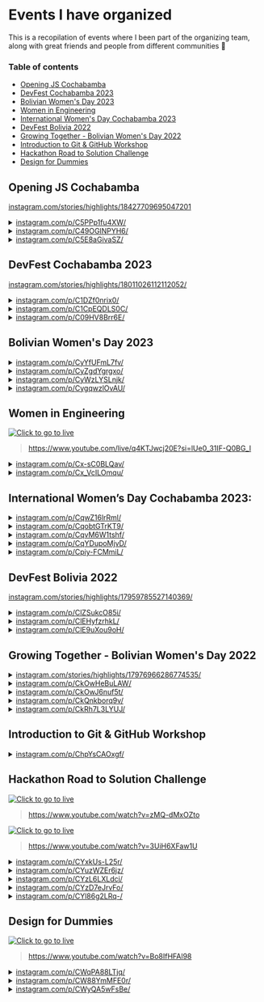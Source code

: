 # Events I have organized

This is a recopilation of events where I been part of the organizing team, along with great friends and people from different communities 🌟

### Table of contents

- [Opening JS Cochabamba](#opening-js-cochabamba)
- [DevFest Cochabamba 2023](#devfest-cochabamba-2023)
- [Bolivian Women's Day 2023](#bolivian-womens-day-2023)
- [Women in Engineering](#women-in-engineering)
- [International Women's Day Cochabamba 2023](#international-womens-day-cochabamba-2023)
- [DevFest Bolivia 2022](#devfest-bolivia-2022)
- [Growing Together - Bolivian Women's Day 2022](#growing-together---bolivian-womens-day-2022)
- [Introduction to Git & GitHub Workshop](#introduction-to-git--github-workshop)
- [Hackathon Road to Solution Challenge](#hackathon-road-to-solution-challenge)
- [Design for Dummies](#design-for-dummies)

## Opening JS Cochabamba

[instagram.com/stories/highlights/18427709695047201](https://www.instagram.com/stories/highlights/18427709695047201/)

<details>
<summary>
<a href="https://www.instagram.com/p/C5PPp1fu4XW/">instagram.com/p/C5PPp1fu4XW/</a>
</summary>

<img height="240" src="./jscbba-firstmeetup/433139728_122132292662206725_6910293684104177733_n.jpg"/>
<img height="240" src="./jscbba-firstmeetup/433190736_122132293682206725_3832942517778400627_n.jpg"/>
<img height="240" src="./jscbba-firstmeetup/434314474_122132294300206725_6009879561191895884_n.jpg"/>
<img height="240" src="./jscbba-firstmeetup/434321235_122132292770206725_8882467191677954999_n.jpg"/>
<img height="240" src="./jscbba-firstmeetup/434336304_122132294120206725_2268376550855053796_n.jpg"/>
<img height="240" src="./jscbba-firstmeetup/434574486_122132293592206725_5788116008743534253_n.jpg"/>
<img height="240" src="./jscbba-firstmeetup/434853571_122132295410206725_680342022118935784_n.jpg"/>
<img height="240" src="./jscbba-firstmeetup/434885851_122132295722206725_4176098584197773766_n.jpg"/>
<img height="240" src="./jscbba-firstmeetup/434565646_122132292284206725_2001190478792683148_n.jpg"/>
<img height="240" src="./jscbba-firstmeetup/434577629_122132292278206725_5631108663969296436_n.jpg"/>

</details>

<details>
<summary>
<a href="https://www.instagram.com/p/C49OGlNPYH6/">instagram.com/p/C49OGlNPYH6/</a>
</summary>

<img height="240" src="./jscbba-firstmeetup/433190736_122132293682206725_3832942517778400628_n.jpg"/>

</details>

<details>
<summary>
<a href="https://www.instagram.com/p/C5E8aGivaSZ/">instagram.com/p/C5E8aGivaSZ/</a>
</summary>

<img height="240" src="./jscbba-firstmeetup/433105051_122130889724206725_1096734515189107766_n.jpg"/>

</details>

## DevFest Cochabamba 2023

[instagram.com/stories/highlights/18011026112112052/](https://www.instagram.com/stories/highlights/18011026112112052/)

<details>
<summary>
<a href="https://www.instagram.com/p/C1DZf0nrix0/">instagram.com/p/C1DZf0nrix0/</a>
</summary>

<img height="240" src="./gdgcbba-devfest2023/1_411922221_203025342875083_7617849825267819161_n.jpg"/>
<img height="240" src="./gdgcbba-devfest2023/1_411980857_924852702341287_869723336942403669_n.jpg"/>
<img height="240" src="./gdgcbba-devfest2023/1_412010827_651012950318804_7330752161927944622_n.jpg"/>
<img height="240" src="./gdgcbba-devfest2023/1_412333057_1154605342171738_7717918113903208686_n.jpg"/>
<img height="240" src="./gdgcbba-devfest2023/1_412420819_671815718394972_7059281085612463296_n.jpg"/>
<img height="240" src="./gdgcbba-devfest2023/1_412489403_1770904563323629_4060282802422214782_n.jpg"/>
<img height="240" src="./gdgcbba-devfest2023/1_412521268_682908327165042_4583151648194810895_n.jpg"/>
</details>

<details>
<summary>
<a href="https://www.instagram.com/p/C1CpEQDLS0C/">instagram.com/p/C1CpEQDLS0C/</a>
</summary>

<img height="240" src="./gdgcbba-devfest2023/2_412541429_7026169457452338_8791042247078071302_n.jpg"/>
<img height="240" src="./gdgcbba-devfest2023/2_411877873_1538702493610985_994781703355986307_n.jpg"/>
<img height="240" src="./gdgcbba-devfest2023/2_411934236_1503257463801114_1593868788806161100_n.jpg"/>
<img height="240" src="./gdgcbba-devfest2023/2_412059951_660581129319467_5314468277647550824_n.jpg"/>
<img height="240" src="./gdgcbba-devfest2023/2_412079163_1552095525645063_4387677904314864621_n.jpg"/>
<img height="240" src="./gdgcbba-devfest2023/2_412392302_1644932056032474_8912413388672736851_n.jpg"/>
<img height="240" src="./gdgcbba-devfest2023/2_412415111_350655630900771_401522263877923940_n.jpg"/>
<img height="240" src="./gdgcbba-devfest2023/2_412481877_330354339948632_5975753818640927760_n.jpg"/>
<img height="240" src="./gdgcbba-devfest2023/2_412514006_1027770775006136_2707209194612332473_n.jpg"/>
<img height="240" src="./gdgcbba-devfest2023/2_412524721_707668248095107_5619023235680219856_n.jpg"/>
</details>

<details>
<summary>
<a href="https://www.instagram.com/p/C09HV8Brr6E/">instagram.com/p/C09HV8Brr6E/</a>
</summary>

<img height="240" src="./gdgcbba-devfest2023/3_411141658_1104050703845945_4415026341590295794_n.jpg"/>
<img height="240" src="./gdgcbba-devfest2023/3_411150960_1101823147656276_659824607938422775_n.jpg"/>
<img height="240" src="./gdgcbba-devfest2023/3_411208275_1103937647292948_1550713002849257238_n.jpg"/>
<img height="240" src="./gdgcbba-devfest2023/3_411243186_717772303361784_6298286653748217430_n.jpg"/>
<img height="240" src="./gdgcbba-devfest2023/3_411340701_1116936592992389_2960923548408678331_n.jpg"/>
<img height="240" src="./gdgcbba-devfest2023/3_411436039_933735254848331_9014285521010171623_n.jpg"/>
<img height="240" src="./gdgcbba-devfest2023/3_411455089_1271249310483147_6000278674622256618_n.jpg"/>
<img height="240" src="./gdgcbba-devfest2023/3_411871537_880286796984514_4669708015458903529_n.jpg"/>
<img height="240" src="./gdgcbba-devfest2023/3_411938329_894556922010112_2567873078204270060_n.jpg"/>
<img height="240" src="./gdgcbba-devfest2023/3_412038382_2083010748703114_6281438450347356968_n.jpg"/>
</details>

## Bolivian Women's Day 2023

<details>
<summary>
<a href="https://www.instagram.com/p/CyYfUFmL7fv/">instagram.com/p/CyYfUFmL7fv/</a>
</summary>

<img height="240" src="./gdgcbba-diamujerboliviana2023/1_390963725_640041907996853_4899915371752083805_n.jpg"/>
<img height="240" src="./gdgcbba-diamujerboliviana2023/1_391077864_335323185650314_4472701454929405224_n.jpg"/>
<img height="240" src="./gdgcbba-diamujerboliviana2023/1_391208715_733842842121548_8246166124986535364_n.jpg"/>
<img height="240" src="./gdgcbba-diamujerboliviana2023/1_391237517_701260331883563_1008922465723396960_n.jpg"/>
<img height="240" src="./gdgcbba-diamujerboliviana2023/1_391288595_150249458168749_6378223865266832335_n.jpg"/>
<img height="240" src="./gdgcbba-diamujerboliviana2023/1_391304767_313323164727316_2627981219562735725_n.jpg"/>
<img height="240" src="./gdgcbba-diamujerboliviana2023/1_391307727_1359725408307383_1305258245885241296_n.jpg"/>
<img height="240" src="./gdgcbba-diamujerboliviana2023/1_391447042_629085032750219_4435450619350009108_n.jpg"/>
<img height="240" src="./gdgcbba-diamujerboliviana2023/1_391496086_662614669302166_2807428569877994755_n.jpg"/>
<img height="240" src="./gdgcbba-diamujerboliviana2023/1_392731521_283333324600328_464984117414053528_n.jpg"/>

</details>

<details>
<summary>
<a href="https://www.instagram.com/p/CyZgdYgrgxo/">instagram.com/p/CyZgdYgrgxo/</a>
</summary>

<img height="240" src="./gdgcbba-diamujerboliviana2023/2_357636932_346943844385275_7943546088312805726_n.jpg"/>
<img height="240" src="./gdgcbba-diamujerboliviana2023/2_391059046_5456570414467486_7061208041924546992_n.jpg"/>
<img height="240" src="./gdgcbba-diamujerboliviana2023/2_391234586_1379618672935368_6225138810842093569_n.jpg"/>
<img height="240" src="./gdgcbba-diamujerboliviana2023/2_391354297_658700156385197_6016741385577761259_n.jpg"/>
<img height="240" src="./gdgcbba-diamujerboliviana2023/2_391412929_181232188359738_1813386136476549544_n.jpg"/>
<img height="240" src="./gdgcbba-diamujerboliviana2023/2_391416815_308944088533604_4538924223930232361_n.jpg"/>
<img height="240" src="./gdgcbba-diamujerboliviana2023/2_391438268_873726920988419_7256955462173516962_n.jpg"/>
<img height="240" src="./gdgcbba-diamujerboliviana2023/2_391470695_1377411516546539_8411769042870622545_n.jpg"/>
<img height="240" src="./gdgcbba-diamujerboliviana2023/2_391517221_854681872861523_8150124023746182455_n.jpg"/>
<img height="240" src="./gdgcbba-diamujerboliviana2023/2_392755384_890999962691104_5540061344817945425_n.jpg"/>

</details>

<details>
<summary>
<a href="https://www.instagram.com/p/CyWzLYSLnjk/">instagram.com/p/CyWzLYSLnjk/</a>
</summary>

<img height="240" src="./gdgcbba-diamujerboliviana2023/3_387800447_801174941760163_1420712359493533591_n.jpg"/>

</details>

<details>
<summary>
<a href="https://www.instagram.com/p/CygqwzlOvAU/">instagram.com/p/CygqwzlOvAU/</a>
</summary>

<img height="240" src="./gdgcbba-diamujerboliviana2023/4_392842868_3420751578186120_1691617881414670165_n.jpg"/>
<img height="240" src="./gdgcbba-diamujerboliviana2023/4_392735369_1528997424600088_3942418042279022964_n.jpg"/>
<img height="240" src="./gdgcbba-diamujerboliviana2023/4_392734270_1033108398003059_3507399612303485259_n.jpg"/>

</details>

## Women in Engineering

[![Click to go to live](https://i.ytimg.com/vi/q4KTJwcj20E/hqdefault.jpg?sqp=-oaymwEcCNACELwBSFXyq4qpAw4IARUAAIhCGAFwAcABBg==&rs=AOn4CLCkSk8p7z1C2HeRCNp8Sqyv3FF3uA)](https://www.youtube.com/live/q4KTJwcj20E?si=lUe0_31IF-Q0BG_I)

> https://www.youtube.com/live/q4KTJwcj20E?si=lUe0_31IF-Q0BG_I

<details>
<summary>
<a href="https://www.instagram.com/p/Cx-sC0BLQav/">instagram.com/p/Cx-sC0BLQav/</a>
</summary>

<img height="240" src="./gdgcbba-womeninengineering/1_386368196_1077971083577452_24610966475144832_n.jpg"/>

</details>

<details>
<summary>
<a href="https://www.instagram.com/p/Cx_VcILOmqu/">instagram.com/p/Cx_VcILOmqu/</a>
</summary>

<img height="240" src="./gdgcbba-womeninengineering/2_386364808_1720548318455555_587663849590764322_n.jpg"/>

</details>

## International Women’s Day Cochabamba 2023:

<details>
<summary>
<a href="https://www.instagram.com/p/CqwZ16lrRml/">instagram.com/p/CqwZ16lrRml/</a>
</summary>

<img height="240" src="./gdscunivalle-iwd2023/1_340163846_703874321425711_6097804215743486587_n.jpg"/>
<img height="240" src="./gdscunivalle-iwd2023/1_339806249_159951120004971_8562445949765074101_n.jpg"/>
<img height="240" src="./gdscunivalle-iwd2023/1_339821046_1405333196935489_5128041632795244573_n.jpg"/>
<img height="240" src="./gdscunivalle-iwd2023/1_339855275_235128805669752_795537370074096711_n.jpg"/>
<img height="240" src="./gdscunivalle-iwd2023/1_339876149_2192265870957433_1336262693115265836_n.jpg"/>
<img height="240" src="./gdscunivalle-iwd2023/1_339986384_190671747070572_8184959627316304351_n.jpg"/>
<img height="240" src="./gdscunivalle-iwd2023/1_339992584_1033120410995822_8517712586990877124_n.jpg"/>
<img height="240" src="./gdscunivalle-iwd2023/1_339996070_1680522439071582_6683653162488050448_n.jpg"/>
<img height="240" src="./gdscunivalle-iwd2023/1_340007506_6080426642046448_5625130750478192385_n.jpg"/>
<img height="240" src="./gdscunivalle-iwd2023/1_340492302_167923012810996_4294767179258575396_n.jpg"/>
</details>

<details>
<summary>
<a href="https://www.instagram.com/p/CqobtGTrKT9/">instagram.com/p/CqobtGTrKT9/</a>
</summary>

<img height="240" src="./gdscunivalle-iwd2023/2_339342413_135193809476013_5504665323660618347_n.jpg"/>
</details>

<details>
<summary>
<a href="https://www.instagram.com/p/CqvM6W1tshf/">instagram.com/p/CqvM6W1tshf/</a>
</summary>

<img height="240" src="./gdscunivalle-iwd2023/3_339987477_181572464725916_4596397102197186627_n.jpg"/>
<img height="240" src="./gdscunivalle-iwd2023/3_340165700_154797534190641_6330747366897799737_n.jpg"/>
</details>

<details>
<summary>
<a href="https://www.instagram.com/p/CqYDupoMjvD/">instagram.com/p/CqYDupoMjvD/</a>
</summary>

<img height="240" src="./gdscunivalle-iwd2023/4_338010636_2287284214777129_5224961259075460545_n.jpg"/>
<img height="240" src="./gdscunivalle-iwd2023/4_338167793_1291653671422418_7574812265016809735_n.jpg"/>
<img height="240" src="./gdscunivalle-iwd2023/4_338496065_1573578856486770_7748940874415846950_n.jpg"/>
<img height="240" src="./gdscunivalle-iwd2023/4_338520507_1275116473075821_1465316015486417846_n.jpg"/>
</details>

<details>
<summary>
<a href="https://www.instagram.com/p/Cpiy-FCMmiL/">instagram.com/p/Cpiy-FCMmiL/</a>
</summary>

<img height="240" src="./gdscunivalle-iwd2023/5_335135773_926808775172478_778239604545351307_n.jpg"/>
</details>

## DevFest Bolivia 2022

[instagram.com/stories/highlights/17959785527140369/](https://www.instagram.com/stories/highlights/17959785527140369/)

<details>
<summary>
<a href="https://www.instagram.com/p/ClZSukcO85i/">instagram.com/p/ClZSukcO85i/</a>
</summary>

<img height="240" src="./gdscunivalle-devfest2022/1_316540145_822080079100838_5043042142382252201_n.jpg"/>
<img height="240" src="./gdscunivalle-devfest2022/1_316688506_1197735577488032_7437212015435275439_n.jpg"/>
<img height="240" src="./gdscunivalle-devfest2022/1_316714109_198145266073927_3281136197090899162_n.jpg"/>
<img height="240" src="./gdscunivalle-devfest2022/1_316719647_1468685126972204_1556040469201943398_n.jpg"/>
<img height="240" src="./gdscunivalle-devfest2022/1_316761278_1090071441654669_7243938123055208059_n.jpg"/>
<img height="240" src="./gdscunivalle-devfest2022/1_316764360_1091230231430307_5055470016846468366_n.jpg"/>
<img height="240" src="./gdscunivalle-devfest2022/1_316854274_988351495436989_5452949213756456645_n.jpg"/>
<img height="240" src="./gdscunivalle-devfest2022/1_316877878_1196051714314335_8612718144767087023_n.jpg"/>
<img height="240" src="./gdscunivalle-devfest2022/1_316993563_1230538120864919_5438573407110441223_n.jpg"/>

</details>

<details>
<summary>
<a href="https://www.instagram.com/p/ClEHyfzrhkL/">instagram.com/p/ClEHyfzrhkL/</a>
</summary>

<img height="240" src="./gdscunivalle-devfest2022/2_315656927_119486287620170_8622684469738056133_n.jpg"/>
<img height="240" src="./gdscunivalle-devfest2022/2_315926380_5601290023323317_2493458717350225242_n.jpg"/>

</details>

<details>
<summary>
<a href="https://www.instagram.com/p/ClE9uXou9oH/">instagram.com/p/ClE9uXou9oH/</a>
</summary>

<img height="240" src="./gdscunivalle-devfest2022/3_315922827_1137254600267161_7748743150057104842_n.jpg"/>
<img height="240" src="./gdscunivalle-devfest2022/3_315765936_1178991619362812_157121438210269141_n.jpg"/>

</details>

## Growing Together - Bolivian Women's Day 2022

<details>
<summary>
<a href="https://www.instagram.com/stories/highlights/17976966286774535/">instagram.com/stories/highlights/17976966286774535/</a>
</summary>

<img height="340" src="./gdscunivalle-growingtogether2022/h_2024-06-29-235603.png"/>

<img height="340" src="./gdscunivalle-growingtogether2022/h_2024-06-29-235701.png"/>

<img height="340" src="./gdscunivalle-growingtogether2022/h_2024-06-29-235843.png"/>

<img height="340" src="./gdscunivalle-growingtogether2022/h_2024-06-29-235927.png"/>

<img height="240" src="./gdscunivalle-growingtogether2022/h_313017591_3409799969256888_1940361564240679927_n.jpg"/>

</details>

<details>
<summary>
<a href="https://www.instagram.com/p/CkOwHeBuLAW/">instagram.com/p/CkOwHeBuLAW/</a>
</summary>

<img height="240" src="./gdscunivalle-growingtogether2022/1_312937940_5532954483487440_515209458115340346_n.jpg"/>

</details>

<details>
<summary>
<a href="https://www.instagram.com/p/CkOwJ6nuf5t/">instagram.com/p/CkOwJ6nuf5t/</a>
</summary>

<img height="240" src="./gdscunivalle-growingtogether2022/2_312936863_821682839156908_8849657330089592391_n.jpg"/>

</details>

<details>
<summary>
<a href="https://www.instagram.com/p/CkQnkborq9v/">instagram.com/p/CkQnkborq9v/</a>
</summary>

<img height="240" src="./gdscunivalle-growingtogether2022/3_313200289_2287960458039788_1912265530314739065_n.jpg"/>

</details>

<details>
<summary>
<a href="https://www.instagram.com/p/CkRh7L3LYUJ/">instagram.com/p/CkRh7L3LYUJ/</a>
</summary>

<img height="240" src="./gdscunivalle-growingtogether2022/4_313112986_649976866687162_8036449333876395252_n.jpg"/>

</details>

## Introduction to Git & GitHub Workshop

<details>
<summary>
<a href="https://www.instagram.com/p/ChpYsCAOxgf/">instagram.com/p/ChpYsCAOxgf/</a>
</summary>

<img height="240" src="./gdscunivalle-gitworkshop/300708443_480919447252544_7880609078189125050_n.jpg"/>
</details>

## Hackathon Road to Solution Challenge

[![Click to go to live](https://i.ytimg.com/vi/zMQ-dMxOZto/hqdefault.jpg?sqp=-oaymwEcCNACELwBSFXyq4qpAw4IARUAAIhCGAFwAcABBg==&rs=AOn4CLCwi19U8bX7qOKBs5FmuVlRFCjucg)](https://www.youtube.com/watch?v=zMQ-dMxOZto)

> https://www.youtube.com/watch?v=zMQ-dMxOZto

[![Click to go to live](https://i.ytimg.com/vi/3UiH6XFaw1U/hqdefault.jpg?sqp=-oaymwEcCNACELwBSFXyq4qpAw4IARUAAIhCGAFwAcABBg==&rs=AOn4CLDd8-t8zB5ieLkOlqNbeC3Srwkq-w)](https://www.youtube.com/watch?v=3UiH6XFaw1U)

> https://www.youtube.com/watch?v=3UiH6XFaw1U

<details>
<summary>
<a href="https://www.instagram.com/p/CYxkUs-L25r/">instagram.com/p/CYxkUs-L25r/</a>
</summary>

<img height="240" src="./gdscunivalle-roadtosolutionchallenge/1_271870606_2383340418469001_6577965937765377683_n.jpg"/>

</details>

</details>

<details>
<summary>
<a href="https://www.instagram.com/p/CYuzWZEr6jz/">instagram.com/p/CYuzWZEr6jz/</a>
</summary>

<img height="240" src="./gdscunivalle-roadtosolutionchallenge/2_271880121_1059902221239431_4771873032741112404_n.jpg"/>

</details>

<details>
<summary>
<a href="https://www.instagram.com/p/CYzL6LXLdcj/">instagram.com/p/CYzL6LXLdcj/</a>
</summary>

<img height="240" src="./gdscunivalle-roadtosolutionchallenge/3_272071046_986839671905479_6734607222726631749_n.jpg"/>

</details>

<details>
<summary>
<a href="https://www.instagram.com/p/CYzD7eJrvFo/">instagram.com/p/CYzD7eJrvFo/</a>
</summary>

<img height="240" src="./gdscunivalle-roadtosolutionchallenge/4_271880062_325424456004891_1714077226822470072_n.jpg"/>

</details>

<details>
<summary>
<a href="https://www.instagram.com/p/CYl86g2LRq-/">instagram.com/p/CYl86g2LRq-/</a>
</summary>

<img height="240" src="./gdscunivalle-roadtosolutionchallenge/5_271826600_2709575802521964_5485908934344346327_n.jpg"/>

</details>

## Design for Dummies

[![Click to go to live](https://i.ytimg.com/vi/Bo8IfHFAl98/hqdefault.jpg?sqp=-oaymwEcCNACELwBSFXyq4qpAw4IARUAAIhCGAFwAcABBg==&rs=AOn4CLAt0Mccqrzdm6dQz_Vx02tlE7akNg)](http://www.youtube.com/watch?v=Bo8IfHFAl98)

> https://www.youtube.com/watch?v=Bo8IfHFAl98

<details>
<summary>
<a href="https://www.instagram.com/p/CWqPA88LTjq/">instagram.com/p/CWqPA88LTjq/</a>
</summary>

<img height="240" src="./gdscunivalle-designfordummies/1_260025076_581826299788666_6297629936143490628_n.jpg"/>

</details>

<details>
<summary>
<a href="https://www.instagram.com/p/CW88YmMFE0r/">instagram.com/p/CW88YmMFE0r/</a>
</summary>

<img height="240" src="./gdscunivalle-designfordummies/2_262202624_910553769835020_2917045773752074579_n.jpg"/>

</details>

<details>
<summary>
<a href="https://www.instagram.com/p/CWyQA5wFsBe/">instagram.com/p/CWyQA5wFsBe/</a>
</summary>

<img height="240" src="./gdscunivalle-designfordummies/3_261521200_293099132743759_8995821503995936377_n.jpg"/>

</details>
